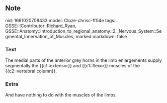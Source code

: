 ## Note
nid: 1661020708433
model: Cloze-chrisc-ff04e
tags: GSSE::!Contributor::Richard_Ryan, GSSE::Anatomy::Introduction_to_regional_anatomy::2._Nervous_System::Segmental_Innervation_of_Muscles, marked
markdown: false

### Text
<div class="toggle">
  The medial parts of the anterior grey horns in the limb
  enlargements supply segmentally the {{c1::extensor}} and
  {{c1::flexor}} muscles of the {{c2::vertebral column}}.
</div>

### Extra
<p id="4b5499d0-d798-42f6-b537-e1628e6cdc5b" class="">And have
nothing to do with the muscles of the limbs.
